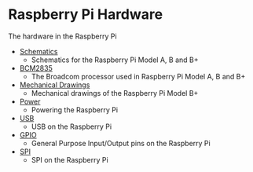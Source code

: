 # Raspberry Pi Hardware

The hardware in the Raspberry Pi

- [Schematics](schematics/README.md)
    - Schematics for the Raspberry Pi Model A, B and B+
- [BCM2835](bcm2835/README.md)
    - The Broadcom processor used in Raspberry Pi Model A, B and B+
- [Mechanical Drawings](mechanical/README.md)
    - Mechanical drawings of the Raspberry Pi Model B+
- [Power](power/README.md)
    - Powering the Raspberry Pi
- [USB](usb/README.md)
    - USB on the Raspberry Pi
- [GPIO](gpio/README.md)
    - General Purpose Input/Output pins on the Raspberry Pi
- [SPI](spi/README.md)
    - SPI on the Raspberry Pi
